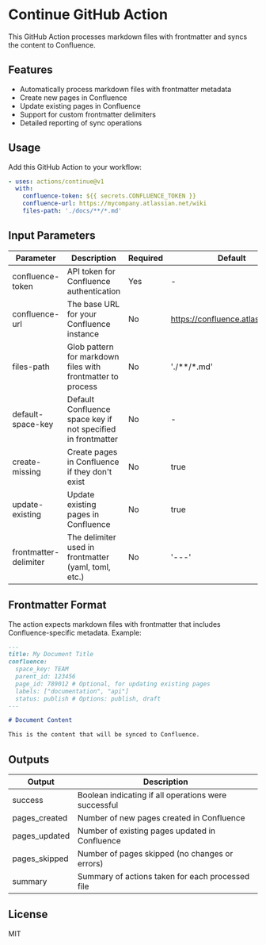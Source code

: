 # Continue GitHub Action

This GitHub Action processes markdown files with frontmatter and syncs the content to Confluence.

## Features

- Automatically process markdown files with frontmatter metadata
- Create new pages in Confluence
- Update existing pages in Confluence
- Support for custom frontmatter delimiters
- Detailed reporting of sync operations

## Usage

Add this GitHub Action to your workflow:

```yaml
- uses: actions/continue@v1
  with:
    confluence-token: ${{ secrets.CONFLUENCE_TOKEN }}
    confluence-url: https://mycompany.atlassian.net/wiki
    files-path: './docs/**/*.md'
```

## Input Parameters

| Parameter | Description | Required | Default |
|-----------|-------------|----------|---------|
| confluence-token | API token for Confluence authentication | Yes | - |
| confluence-url | The base URL for your Confluence instance | No | https://confluence.atlassian.com |
| files-path | Glob pattern for markdown files with frontmatter to process | No | './**/*.md' |
| default-space-key | Default Confluence space key if not specified in frontmatter | No | - |
| create-missing | Create pages in Confluence if they don't exist | No | true |
| update-existing | Update existing pages in Confluence | No | true |
| frontmatter-delimiter | The delimiter used in frontmatter (yaml, toml, etc.) | No | '---' |

## Frontmatter Format

The action expects markdown files with frontmatter that includes Confluence-specific metadata. Example:

```markdown
---
title: My Document Title
confluence:
  space_key: TEAM
  parent_id: 123456
  page_id: 789012 # Optional, for updating existing pages
  labels: ["documentation", "api"]
  status: publish # Options: publish, draft
---

# Document Content

This is the content that will be synced to Confluence.
```

## Outputs

| Output | Description |
|--------|-------------|
| success | Boolean indicating if all operations were successful |
| pages_created | Number of new pages created in Confluence |
| pages_updated | Number of existing pages updated in Confluence |
| pages_skipped | Number of pages skipped (no changes or errors) |
| summary | Summary of actions taken for each processed file |

## License

MIT